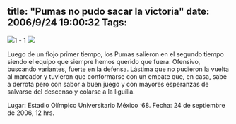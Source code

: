 title: "Pumas no pudo sacar la victoria"
date: 2006/9/24 19:00:32
Tags: 
---
<img src="http://www.mediotiempo.com/images/pi/equipos/nuevos/1.gif"/>1 - 1&#160;<img src="http://www.mediotiempo.com/images/pi/equipos/nuevos/10.gif"/><p align="left">Luego de un flojo primer tiempo, los Pumas salieron en el segundo tiempo siendo el equipo que siempre hemos querido que fuera: Ofensivo, buscando variantes, fuerte en la defensa. Lástima que no pudieron la vuelta al marcador y tuvieron que conformarse con un empate que, en casa, sabe a derrota pero con sabor a buen juego y con mayores esperanzas de salvarse del descenso y colarse a la liguilla.</p>
<p align="left">Lugar: Estadio Olímpico Universitario México &#8216;68. Fecha: 24 de septiembre de 2006, 12 hrs. </p>
